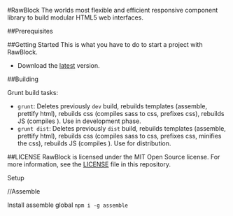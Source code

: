 #RawBlock
The worlds most flexible and efficient responsive component library to build modular HTML5 web interfaces.

##Prerequisites



##Getting Started
This is what you have to do to start a project with RawBlock.

- Download the [latest](https://github.com/boffinHouse/rawblock/archive/gh-pages.zip) version.

##Building

Grunt build tasks:

- `grunt`: Deletes previously `dev` build, rebuilds templates (assemble, prettify html), rebuilds css (compiles sass to css, prefixes css), rebuilds JS (compiles ). Use in development phase.
- `grunt dist`: Deletes previously `dist` build, rebuilds templates (assemble, prettify html), rebuilds css (compiles sass to css, prefixes css, minifies the css), rebuilds JS (compiles ). Use for distribution.


##LICENSE
RawBlock is licensed under the MIT Open Source license. For more information, see the [LICENSE](https://github.com/boffinHouse/rawblock/blob/gh-pages/LICENSE) file in this repository.


Setup

//Assemble

Install assemble global
`npm i -g assemble`
